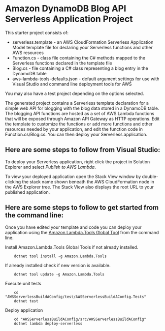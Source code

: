 # Amazon DynamoDB Blog API Serverless Application Project

This starter project consists of:
* serverless.template - an AWS CloudFormation Serverless Application Model template file for declaring your Serverless functions and other AWS resources
* Function.cs - class file containing the C# methods mapped to the Serverless functions declared in the template file
* Blog.cs - file containing a C# class representing a blog entry in the DynamoDB table
* aws-lambda-tools-defaults.json - default argument settings for use with Visual Studio and command line deployment tools for AWS

You may also have a test project depending on the options selected.

The generated project contains a Serverless template declaration for a simple web API for blogging with the blog data stored in a DynamoDB table. The blogging API functions are hosted as a set of AWS Lambda functions that will be exposed through Amazon API Gateway as HTTP operations. Edit the template to customize the functions or add more functions and other resources needed by your application, and edit the function code in Function.cs/Blog.cs. You can then deploy your Serverless application.

## Here are some steps to follow from Visual Studio:

To deploy your Serverless application, right click the project in Solution Explorer and select *Publish to AWS Lambda*.

To view your deployed application open the Stack View window by double-clicking the stack name shown beneath the AWS CloudFormation node in the AWS Explorer tree. The Stack View also displays the root URL to your published application.

## Here are some steps to follow to get started from the command line:

Once you have edited your template and code you can deploy your application using the [Amazon.Lambda.Tools Global Tool](https://github.com/aws/aws-extensions-for-dotnet-cli#aws-lambda-amazonlambdatools) from the command line.

Install Amazon.Lambda.Tools Global Tools if not already installed.
```
    dotnet tool install -g Amazon.Lambda.Tools
```

If already installed check if new version is available.
```
    dotnet tool update -g Amazon.Lambda.Tools
```

Execute unit tests
```
    cd "AWSServerlessBuildAConfig/test/AWSServerlessBuildAConfig.Tests"
    dotnet test
```

Deploy application
```
    cd "AWSServerlessBuildAConfig/src/AWSServerlessBuildAConfig"
    dotnet lambda deploy-serverless
```
